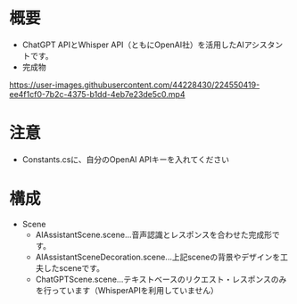 # 概要
- ChatGPT APIとWhisper API（ともにOpenAI社）を活用したAIアシスタントです。
- 完成物

https://user-images.githubusercontent.com/44228430/224550419-ee4f1cf0-7b2c-4375-b1dd-4eb7e23de5c0.mp4

# 注意
- Constants.csに、自分のOpenAI APIキーを入れてください

# 構成
- Scene
  - AIAssistantScene.scene...音声認識とレスポンスを合わせた完成形です。
  - AIAssistantSceneDecoration.scene...上記sceneの背景やデザインを工夫したsceneです。
  - ChatGPTScene.scene...テキストベースのリクエスト・レスポンスのみを行っています（WhisperAPIを利用していません）
